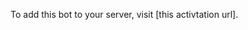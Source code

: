 To add this bot to your server, visit [this activtation url].

[this activation url]: https://discordapp.com/oauth2/authorize?client_id=581247665933779013&scope=bot&permissions=0.
